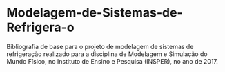 # Modelagem-de-Sistemas-de-Refrigera-o
Bibliografia de base para o projeto de modelagem de sistemas de refrigeração realizado para a disciplina de Modelagem e Simulação do Mundo Físico, no Instituto de Ensino e Pesquisa (INSPER), no ano de 2017.
